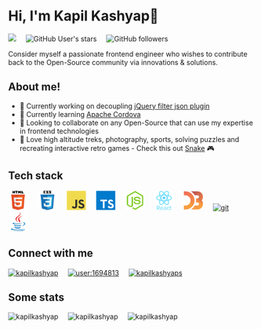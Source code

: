 # Hi, I'm Kapil Kashyap👋

![](https://komarev.com/ghpvc/?username=kapilkashyap&color=blue)&nbsp;&nbsp;&nbsp;&nbsp;
![GitHub User's stars](https://img.shields.io/github/stars/kapilkashyap)&nbsp;&nbsp;&nbsp;&nbsp;
![GitHub followers](https://img.shields.io/github/followers/kapilkashyap)

Consider myself a passionate frontend engineer who wishes to contribute back to the Open-Source community via innovations & solutions.

## About me!
- 🔭 Currently working on decoupling [jQuery filter json plugin](https://github.com/kapilkashyap/jquery-filter-json-plugin)
- 🌱 Currently learning [Apache Cordova](https://github.com/apache/cordova-android)
- 👯 Looking to collaborate on any Open-Source that can use my expertise in frontend technologies
- 💓 Love high altitude treks, photography, sports, solving puzzles and recreating interactive retro games - Check this out [Snake](https://kapilkashyap.github.io/snake/play.html) 🎮

## Tech stack
<p>
  <a href="https://www.w3schools.com/html/" target="_blank" rel="noreferrer"><img src="https://raw.githubusercontent.com/devicons/devicon/master/icons/html5/html5-original-wordmark.svg" alt="html5" width="40" height="40"/></a>&nbsp;&nbsp;&nbsp;&nbsp;
  <a href="https://www.w3schools.com/css/" target="_blank" rel="noreferrer"><img src="https://raw.githubusercontent.com/devicons/devicon/master/icons/css3/css3-original-wordmark.svg" alt="css3" width="40" height="40"/></a>&nbsp;&nbsp;&nbsp;&nbsp;
  <a href="https://developer.mozilla.org/en-US/docs/Web/JavaScript" target="_blank" rel="noreferrer"><img src="https://raw.githubusercontent.com/devicons/devicon/master/icons/javascript/javascript-original.svg" alt="javascript" width="40" height="40"/></a>&nbsp;&nbsp;&nbsp;&nbsp;
  <a href="https://www.typescriptlang.org/" target="_blank" rel="noreferrer"><img src="https://raw.githubusercontent.com/devicons/devicon/master/icons/typescript/typescript-original.svg" alt="typescript" width="40" height="40"/></a>&nbsp;&nbsp;&nbsp;&nbsp;
  <a href="https://nodejs.org" target="_blank" rel="noreferrer"><img src="https://raw.githubusercontent.com/devicons/devicon/master/icons/nodejs/nodejs-original.svg" alt="nodejs" width="40" height="40"/></a>&nbsp;&nbsp;&nbsp;&nbsp;
  <a href="https://reactjs.org/" target="_blank" rel="noreferrer"><img src="https://raw.githubusercontent.com/devicons/devicon/master/icons/react/react-original-wordmark.svg" alt="react" width="40" height="40"/></a>&nbsp;&nbsp;&nbsp;&nbsp;
  <a href="https://d3js.org/" target="_blank" rel="noreferrer"><img src="https://raw.githubusercontent.com/devicons/devicon/master/icons/d3js/d3js-original.svg" alt="d3js" width="40" height="40"/></a>&nbsp;&nbsp;&nbsp;&nbsp;
  <a href="https://git-scm.com/" target="_blank" rel="noreferrer"><img src="https://www.vectorlogo.zone/logos/git-scm/git-scm-icon.svg" alt="git" width="40" height="40"/></a>&nbsp;&nbsp;&nbsp;&nbsp;
  <a href="https://www.java.com" target="_blank" rel="noreferrer"><img src="https://raw.githubusercontent.com/devicons/devicon/master/icons/java/java-original.svg" alt="java" width="40" height="40"/></a>&nbsp;&nbsp;&nbsp;&nbsp;
</p>

## Connect with me
<p>
  <a href="https://linkedin.com/in/kapilkashyap" target="blank"><img align="center" src="https://raw.githubusercontent.com/rahuldkjain/github-profile-readme-generator/master/src/images/icons/Social/linked-in-alt.svg" alt="kapilkashyap" height="30" width="40" /></a>&nbsp;&nbsp;&nbsp;&nbsp;
  <a href="https://stackoverflow.com/users/1694813" target="blank"><img align="center" src="https://raw.githubusercontent.com/rahuldkjain/github-profile-readme-generator/master/src/images/icons/Social/stack-overflow.svg" alt="user:1694813" height="30" width="40" /></a>&nbsp;&nbsp;&nbsp;&nbsp;
  <a href="https://instagram.com/kapilkashyaps" target="blank"><img align="center" src="https://raw.githubusercontent.com/rahuldkjain/github-profile-readme-generator/master/src/images/icons/Social/instagram.svg" alt="kapilkashyaps" height="30" width="40" /></a>&nbsp;&nbsp;&nbsp;&nbsp;
</p>

## Some stats
<p>
  <img src="https://github-readme-stats.vercel.app/api?username=kapilkashyap&show_icons=true&theme=chartreuse-dark&hide_border=true" alt="kapilkashyap" height="150px"/>&nbsp;&nbsp;&nbsp;&nbsp;
  <img src="https://github-readme-streak-stats.herokuapp.com/?user=kapilkashyap&theme=chartreuse-dark&hide_border=true&date_format=M%20j%5B%2C%20Y%5D" alt="kapilkashyap" height="150px" />&nbsp;&nbsp;&nbsp;&nbsp;
  <img src="https://github-readme-stats.vercel.app/api/top-langs/?username=kapilkashyap&theme=chartreuse-dark&hide_border=true" alt="kapilkashyap" height="150px"/>
</p>
